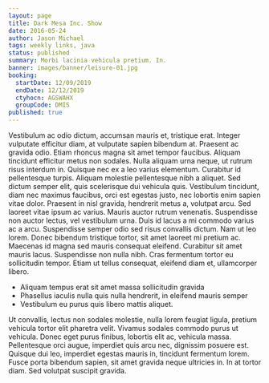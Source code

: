 ```yaml
---
layout: page
title: Dark Mesa Inc. Show
date: 2016-05-24
author: Jason Michael
tags: weekly links, java
status: published
summary: Morbi lacinia vehicula pretium. In.
banner: images/banner/leisure-01.jpg
booking:
  startDate: 12/09/2019
  endDate: 12/12/2019
  ctyhocn: AGSWAHX
  groupCode: DMIS
published: true
---
```

Vestibulum ac odio dictum, accumsan mauris et, tristique erat. Integer vulputate efficitur diam, at vulputate sapien bibendum at. Praesent ac gravida odio. Etiam rhoncus magna sit amet tempor faucibus. Aliquam tincidunt efficitur metus non sodales. Nulla aliquam urna neque, ut rutrum risus interdum in. Quisque nec ex a leo varius elementum. Curabitur id pellentesque turpis. Aliquam molestie pellentesque nibh a aliquet. Sed dictum semper elit, quis scelerisque dui vehicula quis.
Vestibulum tincidunt, diam nec maximus faucibus, orci est egestas justo, nec lobortis enim sapien vitae dolor. Praesent in nisl gravida, hendrerit metus a, volutpat arcu. Sed laoreet vitae ipsum ac varius. Mauris auctor rutrum venenatis. Suspendisse non auctor lectus, vel vestibulum urna. Duis id lacus a mi commodo varius ac a arcu. Suspendisse semper odio sed risus convallis dictum. Nam ut leo lorem. Donec bibendum tristique tortor, sit amet laoreet mi pretium ac. Maecenas id magna sed mauris consequat eleifend. Curabitur sit amet mauris lacus. Suspendisse non nulla nibh. Cras fermentum tortor eu sollicitudin tempor. Etiam ut tellus consequat, eleifend diam et, ullamcorper libero.

* Aliquam tempus erat sit amet massa sollicitudin gravida
* Phasellus iaculis nulla quis nulla hendrerit, in eleifend mauris semper
* Vestibulum eu purus quis libero mattis aliquet.

Ut convallis, lectus non sodales molestie, nulla lorem feugiat ligula, pretium vehicula tortor elit pharetra velit. Vivamus sodales commodo purus ut vehicula. Donec eget purus finibus, lobortis elit ac, vehicula massa. Pellentesque orci augue, imperdiet quis arcu nec, dignissim posuere est. Quisque dui leo, imperdiet egestas mauris in, tincidunt fermentum lorem. Fusce porta bibendum sapien, sit amet gravida neque ultricies in. In at tortor diam. Sed volutpat suscipit gravida.
